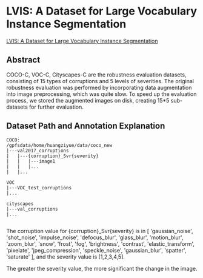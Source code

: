 # LVIS: A Dataset for Large Vocabulary Instance Segmentation

[LVIS: A Dataset for Large Vocabulary Instance Segmentation](https://github.com/lvis-dataset/lvis-api)

## Abstract

COCO-C, VOC-C, Cityscapes-C are the robustness evaluation datasets, 
consisting of 15 types of corruptions and 5 levels of severities. 
The original robustness evaluation was performed by incorporating data augmentation 
into image preprocessing, which was quite slow. 
To speed up the evaluation process, we stored the augmented images on disk, 
creating 15*5 sub-datasets for further evaluation. 


## Dataset Path and Annotation Explanation
```shell
COCO: 
/gpfsdata/home/huangziyue/data/coco_new
|---val2017_corruptions
|   |---{corruption}_Svr{severity}
|   |   |---image1
|   |   |...
|   |...

VOC
|---VOC_test_corruptions
|...

cityscapes
|---val_corruptions
|...


```
The corruption value for {corruption}_Svr{severity} is in [
        'gaussian_noise', 'shot_noise', 'impulse_noise', 'defocus_blur',
        'glass_blur', 'motion_blur', 'zoom_blur', 'snow', 'frost', 'fog',
        'brightness', 'contrast', 'elastic_transform', 'pixelate',
        'jpeg_compression', 'speckle_noise', 'gaussian_blur', 'spatter',
        'saturate'
    ], and the severity value is [1,2,3,4,5].

The greater the severity value, the more significant the change in the image.








